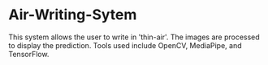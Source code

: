 # Air-Writing-Sytem
This system allows the user to write in 'thin-air'.
The images are processed to display the prediction.
Tools used include OpenCV, MediaPipe, and TensorFlow.
